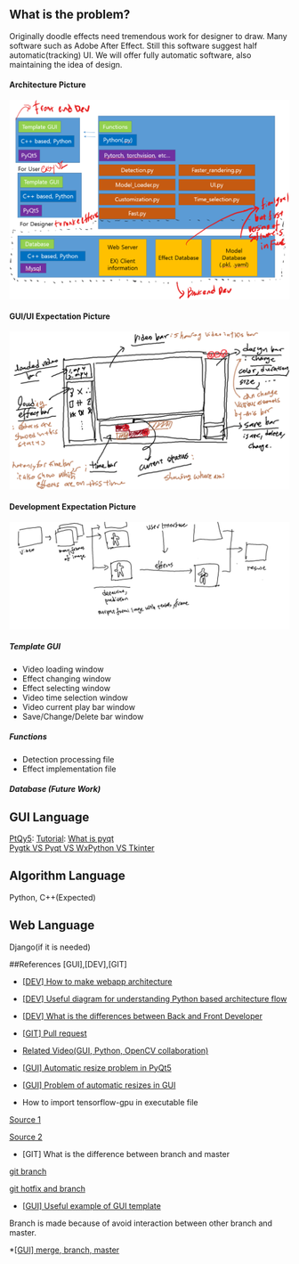## What is the problem?
Originally doodle effects need tremendous work for designer to draw.
Many software such as Adobe After Effect. Still this software suggest
half automatic(tracking) UI.
We will offer fully automatic software, also maintaining the idea of design.

#### Architecture Picture
<div align="center">
    <img src="Image/Architecture/Architecture_Version1.0.png" width="600">
</div>

#### GUI/UI Expectation Picture
<div align="center">
    <img src="Image/Architecture/GUI_Version1.0.png" width="600">
</div>

#### Development Expectation Picture
<div align="center">
    <img src="Image/Architecture/development_flow_version1.0.png" width="600">
</div>

##### Template GUI
* Video loading window
* Effect changing window
* Effect selecting window
* Video time selection window
* Video current play bar window
* Save/Change/Delete bar window

##### Functions
* Detection processing file
* Effect implementation file


##### Database (Future Work)

## GUI Language
[PtQy5](https://build-system.fman.io/pyqt5-tutorial):
[Tutorial](http://codetorial.net/pyqt5/basics/icon.html):
[What is pyqt](https://steemit.com/kr/@papasmf1/python-pyqt-gui-graphical-user-interface)  
[Pygtk VS Pyqt VS WxPython VS Tkinter](http://codingdojang.com/scode/257)

## Algorithm Language
Python, C++(Expected)

## Web Language
Django(if it is needed)

##References
[GUI],[DEV],[GIT]
* [[DEV] How to make webapp architecture](https://cs.lmu.edu/~ray/notes/webapps/)

* [[DEV] Useful diagram for understanding Python based architecture flow](https://www.researchgate.net/figure/ODM-Tools-Python-software-architecture_fig2_275673185)

* [[DEV] What is the differences between Back and Front Developer](https://moolgogiheart.tistory.com/16)

* [[GIT] Pull request](https://gmlwjd9405.github.io/2017/10/27/how-to-collaborate-on-GitHub-1.html)

* [Related Video(GUI, Python, OpenCV collaboration)](https://www.youtube.com/watch?v=6RCDWMEitDI)

* [[GUI] Automatic resize problem in PyQt5](https://www.youtube.com/watch?v=Y-8N1dPFsVE)

* [[GUI] Problem of automatic resizes in GUI](https://www.youtube.com/watch?v=FOIbK4bJKS8)

* How to import tensorflow-gpu in executable file

[Source 1](https://siran.tistory.com/69?category=846941)

[Source 2](https://www.youtube.com/watch?v=fLQg8dgB7cA)

* [GIT] What is the difference between branch and master

[git branch](https://git-scm.com/book/ko/v2/Git-%EB%B8%8C%EB%9E%9C%EC%B9%98-%EB%B8%8C%EB%9E%9C%EC%B9%98%EB%9E%80-%EB%AC%B4%EC%97%87%EC%9D%B8%EA%B0%80)

[git hotfix and branch](https://git-scm.com/book/en/v2/Git-Branching-Basic-Branching-and-Merging)

* [[GUI] Useful example of GUI template](https://github.com/pyqt/examples)

Branch is made because of avoid interaction between other branch and master.

*[[GUI] merge, branch, master](https://backlog.com/git-tutorial/kr/stepup/stepup2_5.html)
